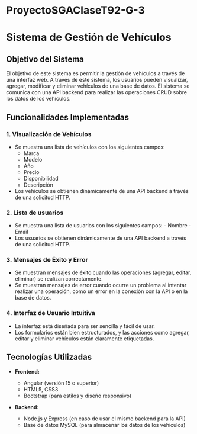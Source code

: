 # ProyectoSGAClaseT92-G-3

# Sistema de Gestión de Vehículos

## Objetivo del Sistema

El objetivo de este sistema es permitir la gestión de vehículos a través de una interfaz web. A través de este sistema, los usuarios pueden visualizar, agregar, modificar y eliminar vehículos de una base de datos. El sistema se comunica con una API backend para realizar las operaciones CRUD sobre los datos de los vehículos. 

## Funcionalidades Implementadas

### 1. **Visualización de Vehículos**
   - Se muestra una lista de vehículos con los siguientes campos:
     - Marca
     - Modelo
     - Año
     - Precio
     - Disponibilidad
     - Descripción
   - Los vehículos se obtienen dinámicamente de una API backend a través de una solicitud HTTP.
   
### 2. **Lista de usuarios**
   -  Se muestra una lista de usuarios con los siguientes campos:
     - Nombre
     - Email
   - Los usuarios se obtienen dinámicamente de una API backend a través de una solicitud HTTP.


### 3. **Mensajes de Éxito y Error**
   - Se muestran mensajes de éxito cuando las operaciones (agregar, editar, eliminar) se realizan correctamente.
   - Se muestran mensajes de error cuando ocurre un problema al intentar realizar una operación, como un error en la conexión con la API o en la base de datos.

### 4. **Interfaz de Usuario Intuitiva**
   - La interfaz está diseñada para ser sencilla y fácil de usar. 
   - Los formularios están bien estructurados, y las acciones como agregar, editar y eliminar vehículos están claramente etiquetadas.


## Tecnologías Utilizadas

- **Frontend:**
  - Angular (versión 15 o superior)
  - HTML5, CSS3
  - Bootstrap (para estilos y diseño responsivo)

- **Backend:**
  - Node.js y Express (en caso de usar el mismo backend para la API)
  - Base de datos MySQL (para almacenar los datos de los vehículos)

